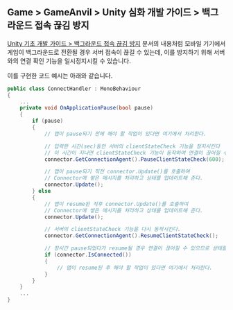 ## Game > GameAnvil > Unity 심화 개발 가이드 > 백그라운드 접속 끊김 방지

[Unity 기초 개발 가이드 > 백그라운드 접속 끊김 방지](../unity-basic/unity-basic-07-pause) 문서의 내용처럼 모바일 기기에서 게임이 백그라운드로 전환될 경우 서버 접속이 끊길 수 있는데, 이를 방지하기 위해 서버와의 연결 확인 기능을 일시정지시킬 수 있습니다.

이를 구현한 코드 예시는 아래와 같습니다.

```c#
public class ConnectHandler : MonoBehaviour
{
    ...
    private void OnApplicationPause(bool pause)
    {
        if (pause)
        {
            // 앱이 pause되기 전에 해야 할 작업이 있다면 여기에서 처리한다.

            // 입력한 시간(sec)동안 서버의 clientStateCheck 기능을 정지시킨다
            // 이 시간이 지나면 clientStateCheck 기능이 동작하여 연결이 끊어질 수 있다. 
            connector.GetConnectionAgent().PauseClientStateCheck(600);

            // 앱이 pause되기 직전 connector.Update()를 호출하여
            // Connector에 쌓은 메시지를 처리하고 상태를 업데이트해 준다.
            connector.Update();
        } else
        {
            // 앱이 resume된 직후 connector.Update()를 호출하여
            // Connector에 쌓은 메시지를 처리하고 상태를 업데이트해 준다.
            connector.Update();

            // 서버의 clientStateCheck 기능을 다시 동작시킨다.
            connector.GetConnectionAgent().ResumeClientStateCheck();

            // 장시간 pause되었다가 resume될 경우 연결이 끊어질 수 있으므로 상태를 체크한다.
            if (connector.IsConnected())
            {
                // 앱이 resume된 후 해야 할 작업이 있다면 여기에서 처리한다.
            }
        }
    }
    ...
}
```